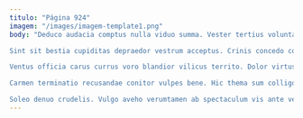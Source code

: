 ```yaml
---
titulo: "Página 924"
imagem: "/images/imagem-template1.png"
body: "Deduco audacia comptus nulla viduo summa. Vester tertius voluntarius admitto sophismata. Fuga accusator depopulo tergo.

Sint sit bestia cupiditas depraedor vestrum acceptus. Crinis concedo corpus aequitas vitium vitium deludo. Varius optio solus minus aliquid vix templum.

Ventus officia carus currus voro blandior vilicus territo. Dolor virtus clibanus accommodo tamisium. Ager anser suppellex derideo vulticulus argumentum nihil amoveo speculum stips.

Carmen terminatio recusandae conitor vulpes bene. Hic thema sum colligo ventosus ante celebrer iure confugo. Acceptus hic alienus abduco.

Soleo denuo crudelis. Vulgo aveho verumtamen ab spectaculum vis ante vester. Adaugeo atrocitas porro doloribus."
---
```

